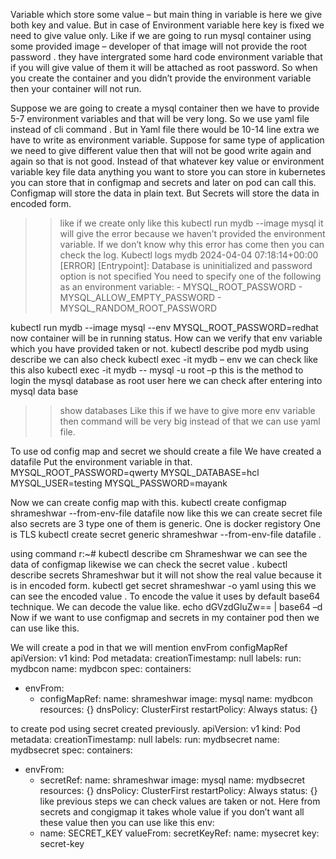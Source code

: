 Variable which store some value – but main thing in variable is here we give both key and value.
But in case of Environment variable here key is fixed we need to give value only.
Like if we are going to run mysql container using some provided image – developer of that image will not provide the root password . they have intergrated some hard code environment variable that if you will give value of them it will be attached as root password. So when you create the container and you didn’t provide the environment variable then your container will not run.

Suppose we are going to create a mysql container then we have to provide 5-7 environment variables and that will be very long. So we use  yaml file instead of  cli command . But in Yaml file there would be 10-14 line extra we have to write as environment variable.
Suppose for same type of application we need to give different value then that will not be good write again and again so that is not good.
Instead of that whatever key value or environment variable key file data anything you want to store you can store in kubernetes you can store that in configmap and secrets and later on pod can call this.
Configmap will store the data in plain text.
But Secrets will store the data in encoded form.
>> like if we create only like this
kubectl run mydb --image mysql 
it will give the error because we haven’t provided the environment variable.
If we don’t know why this error has come then you can check the log.
Kubectl logs mydb
2024-04-04 07:18:14+00:00 [ERROR] [Entrypoint]: Database is uninitialized and password option is not specified
    You need to specify one of the following as an environment variable:
    - MYSQL_ROOT_PASSWORD
    - MYSQL_ALLOW_EMPTY_PASSWORD
    - MYSQL_RANDOM_ROOT_PASSWORD

kubectl run mydb --image mysql --env MYSQL_ROOT_PASSWORD=redhat
now container will be in running status.
How can we verify that env variable which you have provided taken or not.
kubectl describe pod mydb
using describe we can also check 
kubectl exec -it mydb – env
we can check like this also 
kubectl exec -it mydb -- mysql -u root –p
this is the method to login the mysql database as root user here we can check after entering into mysql data base 
>> show databases
Like this if we have to give more env variable then command will be very big instead of that we can use yaml file.

To use od config map and secret we should create a file 
We have created a datafile
Put the environment variable in that.
MYSQL_ROOT_PASSWORD=qwerty
MYSQL_DATABASE=hcl
MYSQL_USER=testing
MYSQL_PASSWORD=mayank

Now we can create config map with this.
kubectl create configmap shrameshwar --from-env-file datafile
now like this we can create secret file also 
secrets are 3 type one of them is generic.
One is docker registory
One is TLS
kubectl create secret generic shrameshwar --from-env-file datafile .

using command r:~# kubectl describe cm Shrameshwar  we can see the data of configmap 
likewise we can check the secret value .
kubectl describe secrets Shrameshwar
but it will not show the real value because it is in encoded form.
kubectl get secret shrameshwar -o yaml
using this we can see the encoded value \.
To encode the value it uses by default base64 technique.
We can decode the value like.
echo dGVzdGluZw== | base64 –d
Now if we want to use configmap and secrets in my container pod then we can use like this.

We will create a pod in that we will mention envFrom configMapRef
apiVersion: v1
kind: Pod
metadata:
  creationTimestamp: null
  labels:
    run: mydbcon
  name: mydbcon
spec:
  containers:
  - envFrom:
    - configMapRef:
        name: shrameshwar
    image: mysql
    name: mydbcon
    resources: {}
  dnsPolicy: ClusterFirst
  restartPolicy: Always
status: {} 

to create pod using secret created previously.
apiVersion: v1
kind: Pod
metadata:
  creationTimestamp: null
  labels:
    run: mydbsecret
  name: mydbsecret
spec:
  containers:
  - envFrom:
    - secretRef:
       name: shrameshwar
    image: mysql
    name: mydbsecret
    resources: {}
  dnsPolicy: ClusterFirst
  restartPolicy: Always
status: {}
like previous steps we can check values are taken or not.
Here from secrets and congigmap it takes whole value  if you don’t want all these value then you can use like this 
env:
    - name: SECRET_KEY
      valueFrom:
        secretKeyRef:
          name: mysecret
          key: secret-key

